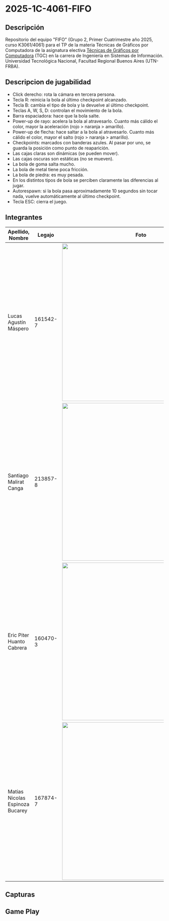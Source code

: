 # 2025-1C-4061-FIFO

## Descripción

Repositorio del equipo "FIFO" (Grupo 2, Primer Cuatrimestre año 2025, curso K3061/4061)  para el TP de la materia Técnicas de Gráficos por Computadora de la asignatura electiva [Técnicas de Gráficos por Computadora](http://tgc-utn.github.io/) (TGC) en la carrera de Ingeniería en Sistemas de Información. Universidad Tecnológica Nacional, Facultad Regional Buenos Aires (UTN-FRBA).

## Descripcion de jugabilidad

* Click derecho: rota la cámara en tercera persona.
* Tecla R: reinicia la bola al último checkpoint alcanzado.
* Tecla B: cambia el tipo de bola y la devuelve al último checkpoint.
* Teclas A, W, S, D: controlan el movimiento de la bola.
* Barra espaciadora: hace que la bola salte.
* Power-up de rayo: acelera la bola al atravesarlo. Cuanto más cálido el color, mayor la aceleración (rojo > naranja > amarillo).
* Power-up de flecha: hace saltar a la bola al atravesarlo. Cuanto más cálido el color, mayor el salto (rojo > naranja > amarillo).
* Checkpoints: marcados con banderas azules. Al pasar por uno, se guarda la posición como punto de reaparición.
* Las cajas claras son dinámicas (se pueden mover).
* Las cajas oscuras son estáticas (no se mueven).
* La bola de goma salta mucho.
* La bola de metal tiene poca fricción.
* La bola de piedra: es muy pesada.
* En los distintos tipos de bola se perciben claramente las diferencias al jugar.
* Autorespawn: si la bola pasa aproximadamente 10 segundos sin tocar nada, vuelve automáticamente al último checkpoint.
* Tecla ESC: cierra el juego.

## Integrantes

Apellido, Nombre | Legajo | Foto
------------ | ------------- | -------------
| Lucas Agustín Máspero | 161542-7 |<img src="" height="500">  |
| Santiago Malirat Canga | 213857-8 |<img src="" height="500">  |
| Eric Piter Huanto Cabrera | 160470-3 |<img src="" height="500">  |
| Matias Nicolas Espinoza Bucarey | 167874-7 |<img src="" height="500"> |

## Capturas

## Game Play
